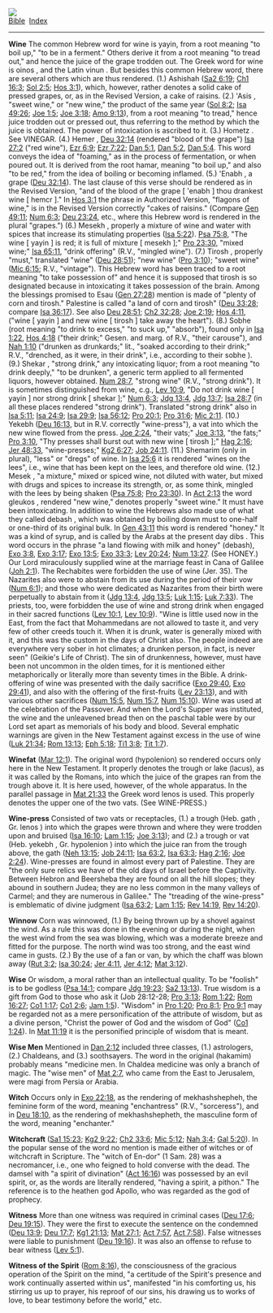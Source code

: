 [![](../../cdshop/ithlogo.png)](../../index)  
[Bible](../index)  [Index](index) 

------------------------------------------------------------------------

<span id="000">**Wine**</span> The common Hebrew word for wine is yayin,
from a root meaning "to boil up," "to be in a ferment." Others derive it
from a root meaning "to tread out," and hence the juice of the grape
trodden out. The Greek word for wine is oinos , and the Latin vinun .
But besides this common Hebrew word, there are several others which are
thus rendered. (1.) Ashishah ([Sa2 6:19](../kjv/sa2006.htm#019); [Ch1
16:3](../kjv/ch1016.htm#003); [Sol 2:5](../kjv/sol002.htm#005); [Hos
3:1](../kjv/hos003.htm#001)), which, however, rather denotes a solid
cake of pressed grapes, or, as in the Revised Version, a cake of
raisins. (2.) 'Asis , "sweet wine," or "new wine," the product of the
same year ([Sol 8:2](../kjv/sol008.htm#002); [Isa
49:26](../kjv/isa049.htm#026); [Joe 1:5](../kjv/joe001.htm#005); [Joe
3:18](../kjv/joe003.htm#018); [Amo 9:13](../kjv/amo009.htm#013)), from a
root meaning "to tread," hence juice trodden out or pressed out, thus
referring to the method by which the juice is obtained. The power of
intoxication is ascribed to it. (3.) Hometz . See VINEGAR. (4.) Hemer ,
[Deu 32:14](../kjv/deu032.htm#014) (rendered "blood of the grape") [Isa
27:2](../kjv/isa027.htm#002) ("red wine"), [Ezr
6:9](../kjv/ezr006.htm#009); [Ezr 7:22](../kjv/ezr007.htm#022); [Dan
5:1](../kjv/dan005.htm#001), [Dan 5:2](../kjv/dan005.htm#002), [Dan
5:4](../kjv/dan005.htm#004). This word conveys the idea of "foaming," as
in the process of fermentation, or when poured out. It is derived from
the root hamar, meaning "to boil up," and also "to be red," from the
idea of boiling or becoming inflamed. (5.) 'Enabh , a grape ([Deu
32:14](../kjv/deu032.htm#014)). The last clause of this verse should be
rendered as in the Revised Version, "and of the blood of the grape \[
'enabh \] thou drankest wine \[ hemcr \]." In [Hos
3:1](../kjv/hos003.htm#001) the phrase in Authorized Version, "flagons
of wine," is in the Revised Version correctly "cakes of raisins."
(Compare [Gen 49:11](../kjv/gen049.htm#011); [Num
6:3](../kjv/num006.htm#003); [Deu 23:24](../kjv/deu023.htm#024), etc.,
where this Hebrew word is rendered in the plural "grapes.") (6.) Mesekh
, properly a mixture of wine and water with spices that increase its
stimulating properties ([Isa 5:22](../kjv/isa005.htm#022)). [Psa
75:8](../kjv/psa075.htm#008), "The wine \[ yayin \] is red; it is full
of mixture \[ mesekh \];" [Pro 23:30](../kjv/pro023.htm#030), "mixed
wine;" [Isa 65:11](../kjv/isa065.htm#011), "drink offering" (R.V.,
"mingled wine"). (7.) Tirosh , properly "must," translated "wine" ([Deu
28:51](../kjv/deu028.htm#051)); "new wine" ([Pro
3:10](../kjv/pro003.htm#010)); "sweet wine" ([Mic
6:15](../kjv/mic006.htm#015); R.V., "vintage"). This Hebrew word has
been traced to a root meaning "to take possession of" and hence it is
supposed that tirosh is so designated because in intoxicating it takes
possession of the brain. Among the blessings promised to Esau ([Gen
27:28](../kjv/gen027.htm#028)) mention is made of "plenty of corn and
tirosh." Palestine is called "a land of corn and tirosh" ([Deu
33:28](../kjv/deu033.htm#028); compare [Isa
36:17](../kjv/isa036.htm#017)). See also [Deu
28:51](../kjv/deu028.htm#051); [Ch2 32:28](../kjv/ch2032.htm#028); [Joe
2:19](../kjv/joe002.htm#019); [Hos 4:11](../kjv/hos004.htm#011), ("wine
\[ yayin \] and new wine \[ tirosh \] take away the heart"). (8.) Sobhe
(root meaning "to drink to excess," "to suck up," "absorb"), found only
in [Isa 1:22](../kjv/isa001.htm#022), [Hos 4:18](../kjv/hos004.htm#018)
("their drink;" Gesen. and marg. of R.V., "their carouse"), and [Nah
1:10](../kjv/nah001.htm#010) ("drunken as drunkards;" lit., "soaked
according to their drink;" R.V., "drenched, as it were, in their drink",
i.e., according to their sobhe ). (9.) Shekar , "strong drink," any
intoxicating liquor; from a root meaning "to drink deeply," "to be
drunken", a generic term applied to all fermented liquors, however
obtained. [Num 28:7](../kjv/num028.htm#007), "strong wine" (R.V.,
"strong drink"). It is sometimes distinguished from wine, c.g., [Lev
10:9](../kjv/lev010.htm#009), "Do not drink wine \[ yayin \] nor strong
drink \[ shekar \];" [Num 6:3](../kjv/num006.htm#003); [Jdg
13:4](../kjv/jdg013.htm#004), [Jdg 13:7](../kjv/jdg013.htm#007); [Isa
28:7](../kjv/isa028.htm#007) (in all these places rendered "strong
drink"). Translated "strong drink" also in [Isa
5:11](../kjv/isa005.htm#011); [Isa 24:9](../kjv/isa024.htm#009); [Isa
29:9](../kjv/isa029.htm#009); [Isa 56:12](../kjv/isa056.htm#012); [Pro
20:1](../kjv/pro020.htm#001); [Pro 31:6](../kjv/pro031.htm#006); [Mic
2:11](../kjv/mic002.htm#011). (10.) Yekebh ([Deu
16:13](../kjv/deu016.htm#013), but in R.V. correctly "wine-press"), a
vat into which the new wine flowed from the press. [Joe
2:24](../kjv/joe002.htm#024), "their vats;" [Joe
3:13](../kjv/joe003.htm#013), "the fats;" [Pro
3:10](../kjv/pro003.htm#010), "Thy presses shall burst out with new wine
\[ tirosh \];" [Hag 2:16](../kjv/hag002.htm#016); [Jer
48:33](../kjv/jer048.htm#033), "wine-presses;" [Kg2
6:27](../kjv/kg2006.htm#027); [Job 24:11](../kjv/job024.htm#011). (11.)
Shemarim (only in plural), "less" or "dregs" of wine. In [Isa
25:6](../kjv/isa025.htm#006) it is rendered "wines on the lees", i.e.,
wine that has been kept on the lees, and therefore old wine. (12.) Mesek
, "a mixture," mixed or spiced wine, not diluted with water, but mixed
with drugs and spices to increase its strength, or, as some think,
mingled with the lees by being shaken ([Psa
75:8](../kjv/psa075.htm#008); [Pro 23:30](../kjv/pro023.htm#030)). In
[Act 2:13](../kjv/act002.htm#013) the word gleukos , rendered "new
wine," denotes properly "sweet wine." It must have been intoxicating. In
addition to wine the Hebrews also made use of what they called debash ,
which was obtained by boiling down must to one-half or one-third of its
original bulk. In [Gen 43:11](../kjv/gen043.htm#011) this word is
rendered "honey." It was a kind of syrup, and is called by the Arabs at
the present day dibs . This word occurs in the phrase "a land flowing
with milk and honey" (debash), [Exo 3:8](../kjv/exo003.htm#008), [Exo
3:17](../kjv/exo003.htm#017); [Exo 13:5](../kjv/exo013.htm#005); [Exo
33:3](../kjv/exo033.htm#003); [Lev 20:24](../kjv/lev020.htm#024); [Num
13:27](../kjv/num013.htm#027). (See HONEY.) Our Lord miraculously
supplied wine at the marriage feast in Cana of Galilee ([Joh
2:1](../kjv/joh002.htm#001)). The Rechabites were forbidden the use of
wine (Jer. 35). The Nazarites also were to abstain from its use during
the period of their vow ([Num 6:1](../kjv/num006.htm#001)); and those
who were dedicated as Nazarites from their birth were perpetually to
abstain from it ([Jdg 13:4](../kjv/jdg013.htm#004), [Jdg
13:5](../kjv/jdg013.htm#005); [Luk 1:15](../kjv/luk001.htm#015); [Luk
7:33](../kjv/luk007.htm#033)). The priests, too, were forbidden the use
of wine and strong drink when engaged in their sacred functions ([Lev
10:1](../kjv/lev010.htm#001), [Lev 10:9](../kjv/lev010.htm#009)). "Wine
is little used now in the East, from the fact that Mohammedans are not
allowed to taste it, and very few of other creeds touch it. When it is
drunk, water is generally mixed with it, and this was the custom in the
days of Christ also. The people indeed are everywhere very sober in hot
climates; a drunken person, in fact, is never seen" (Geikie's Life of
Christ). The sin of drunkenness, however, must have been not uncommon in
the olden times, for it is mentioned either metaphorically or literally
more than seventy times in the Bible. A drink-offering of wine was
presented with the daily sacrifice ([Exo 29:40](../kjv/exo029.htm#040),
[Exo 29:41](../kjv/exo029.htm#041)), and also with the offering of the
first-fruits ([Lev 23:13](../kjv/lev023.htm#013)), and with various
other sacrifices ([Num 15:5](../kjv/num015.htm#005), [Num
15:7](../kjv/num015.htm#007), [Num 15:10](../kjv/num015.htm#010)). Wine
was used at the celebration of the Passover. And when the Lord's Supper
was instituted, the wine and the unleavened bread then on the paschal
table were by our Lord set apart as memorials of his body and blood.
Several emphatic warnings are given in the New Testament against excess
in the use of wine ([Luk 21:34](../kjv/luk021.htm#034); [Rom
13:13](../kjv/rom013.htm#013); [Eph 5:18](../kjv/eph005.htm#018); [Ti1
3:8](../kjv/ti1003.htm#008); [Tit 1:7](../kjv/tit001.htm#007)).

<span id="001">**Winefat**</span> ([Mar 12:1](../kjv/mar012.htm#001)).
The original word (hypolenion) so rendered occurs only here in the New
Testament. It properly denotes the trough or lake (lacus), as it was
called by the Romans, into which the juice of the grapes ran from the
trough above it. It is here used, however, of the whole apparatus. In
the parallel passage in [Mat 21:33](../kjv/mat021.htm#033) the Greek
word lenos is used. This properly denotes the upper one of the two vats.
(See WINE-PRESS.)

<span id="002">**Wine-press**</span> Consisted of two vats or
receptacles, (1.) a trough (Heb. gath , Gr. lenos ) into which the
grapes were thrown and where they were trodden upon and bruised ([Isa
16:10](../kjv/isa016.htm#010); [Lam 1:15](../kjv/lam001.htm#015); [Joe
3:13](../kjv/joe003.htm#013)); and (2.) a trough or vat (Heb. yekebh ,
Gr. hypolenion ) into which the juice ran from the trough above, the
gath ([Neh 13:15](../kjv/neh013.htm#015); [Job
24:11](../kjv/job024.htm#011); [Isa 63:2](../kjv/isa063.htm#002), [Isa
63:3](../kjv/isa063.htm#003); [Hag 2:16](../kjv/hag002.htm#016); [Joe
2:24](../kjv/joe002.htm#024)). Wine-presses are found in almost every
part of Palestine. They are "the only sure relics we have of the old
days of Israel before the Captivity. Between Hebron and Beersheba they
are found on all the hill slopes; they abound in southern Judea; they
are no less common in the many valleys of Carmel; and they are numerous
in Galilee." The "treading of the wine-press" is emblematic of divine
judgment ([Isa 63:2](../kjv/isa063.htm#002); [Lam
1:15](../kjv/lam001.htm#015); [Rev 14:19](../kjv/rev014.htm#019), [Rev
14:20](../kjv/rev014.htm#020)).

<span id="003">**Winnow**</span> Corn was winnowed, (1.) By being thrown
up by a shovel against the wind. As a rule this was done in the evening
or during the night, when the west wind from the sea was blowing, which
was a moderate breeze and fitted for the purpose. The north wind was too
strong, and the east wind came in gusts. (2.) By the use of a fan or
van, by which the chaff was blown away ([Rut
3:2](../kjv/rut003.htm#002); [Isa 30:24](../kjv/isa030.htm#024); [Jer
4:11](../kjv/jer004.htm#011), [Jer 4:12](../kjv/jer004.htm#012); [Mat
3:12](../kjv/mat003.htm#012)).

<span id="004">**Wise**</span> Or wisdom, a moral rather than an
intellectual quality. To be "foolish" is to be godless ([Psa
14:1](../kjv/psa014.htm#001); compare [Jdg
19:23](../kjv/jdg019.htm#023); [Sa2 13:13](../kjv/sa2013.htm#013)). True
wisdom is a gift from God to those who ask it (Job 28:12-28; [Pro
3:13](../kjv/pro003.htm#013); [Rom 1:22](../kjv/rom001.htm#022); [Rom
16:27](../kjv/rom016.htm#027); [Co1 1:17](../kjv/co1001.htm#017); [Co1
2:6](../kjv/co1002.htm#006); [Jam 1:5](../kjv/jam001.htm#005)). "Wisdom"
in [Pro 1:20](../kjv/pro001.htm#020); [Pro 8:1](../kjv/pro008.htm#001);
[Pro 9:1](../kjv/pro009.htm#001) may be regarded not as a mere
personification of the attribute of wisdom, but as a divine person,
"Christ the power of God and the wisdom of God" ([Co1
1:24](../kjv/co1001.htm#024)). In [Mat 11:19](../kjv/mat011.htm#019) it
is the personified principle of wisdom that is meant.

<span id="005">**Wise Men**</span> Mentioned in [Dan
2:12](../kjv/dan002.htm#012) included three classes, (1.) astrologers,
(2.) Chaldeans, and (3.) soothsayers. The word in the original (hakamim)
probably means "medicine men. In Chaldea medicine was only a branch of
magic. The "wise men" of [Mat 2:7](../kjv/mat002.htm#007), who came from
the East to Jerusalem, were magi from Persia or Arabia.

<span id="006">**Witch**</span> Occurs only in [Exo
22:18](../kjv/exo022.htm#018), as the rendering of mekhashshepheh, the
feminine form of the word, meaning "enchantress" (R.V., "sorceress"),
and in [Deu 18:10](../kjv/deu018.htm#010), as the rendering of
mekhashshepheth, the masculine form of the word, meaning "enchanter."

<span id="007">**Witchcraft**</span> ([Sa1
15:23](../kjv/sa1015.htm#023); [Kg2 9:22](../kjv/kg2009.htm#022); [Ch2
33:6](../kjv/ch2033.htm#006); [Mic 5:12](../kjv/mic005.htm#012); [Nah
3:4](../kjv/nah003.htm#004); [Gal 5:20](../kjv/gal005.htm#020)). In the
popular sense of the word no mention is made either of witches or of
witchcraft in Scripture. The "witch of En-dor" (1 Sam. 28) was a
necromancer, i.e., one who feigned to hold converse with the dead. The
damsel with "a spirit of divination" ([Act
16:16](../kjv/act016.htm#016)) was possessed by an evil spirit, or, as
the words are literally rendered, "having a spirit, a pithon." The
reference is to the heathen god Apollo, who was regarded as the god of
prophecy.

<span id="008">**Witness**</span> More than one witness was required in
criminal cases ([Deu 17:6](../kjv/deu017.htm#006); [Deu
19:15](../kjv/deu019.htm#015)). They were the first to execute the
sentence on the condemned ([Deu 13:9](../kjv/deu013.htm#009); [Deu
17:7](../kjv/deu017.htm#007); [Kg1 21:13](../kjv/kg1021.htm#013); [Mat
27:1](../kjv/mat027.htm#001); [Act 7:57](../kjv/act007.htm#057), [Act
7:58](../kjv/act007.htm#058)). False witnesses were liable to punishment
([Deu 19:16](../kjv/deu019.htm#016)). It was also an offense to refuse
to bear witness ([Lev 5:1](../kjv/lev005.htm#001)).

<span id="009">**Witness of the Spirit**</span> ([Rom
8:16](../kjv/rom008.htm#016)), the consciousness of the gracious
operation of the Spirit on the mind, "a certitude of the Spirit's
presence and work continually asserted within us", manifested "in his
comforting us, his stirring us up to prayer, his reproof of our sins,
his drawing us to works of love, to bear testimony before the world,"
etc.
